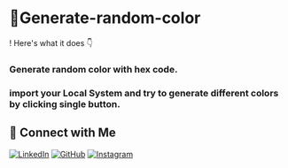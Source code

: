 # 🎨Generate-random-color

! Here's what it does 👇
### Generate random color with hex code.
### import your Local System and try to generate different colors by clicking single button.
<!-- ## 🖼️ Preview
![App Screenshot](https://your-image-link.com/preview.png) -->

## 🔗 Connect with Me

[![LinkedIn](https://img.shields.io/badge/LinkedIn-blue?logo=linkedin&logoColor=white)](https://linkedin.com/in/albenus-murmu-339ba128a)
[![GitHub](https://img.shields.io/badge/GitHub-black?logo=github&logoColor=white)](https://github.com/albenusmurmu)
[![Instagram](https://img.shields.io/badge/Instagram-E4405F?logo=instagram&logoColor=white)](https://instagram.com/albenus.pieter)

